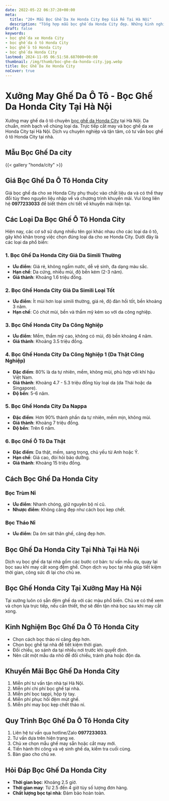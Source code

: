 ```yaml
---
date: 2022-05-22 06:37:28+00:00
meta:
  title: "20+ Mẫu Bọc Ghế Da Xe Honda City Đẹp Giá Rẻ Tại Hà Nội"
  description: "Tổng hợp mẫu bọc ghế da Honda City đẹp. Những kinh nghiệm bọc ghế ô tô Honda City. Chương trình khuyến mãi bọc ghế Honda City. Bảng giá bọc ghế da xe Honda City. Chương trình khuyến mãi bọc ghế Honda City"
draft: false
keywords:
- bọc ghế da xe Honda City
- bọc ghế da ô tô Honda City
- bọc ghế ô tô Honda City
- bọc ghế da Honda City
lastmod: 2024-11-05 06:51:58.687000+00:00
thumbnail: /img/thumb/boc-ghe-da-honda-city.jpg.webp
title: Bọc Ghế Da Xe Honda City
noCover: true
---
```


# Xưởng May Ghế Da Ô Tô - Bọc Ghế Da Honda City Tại Hà Nội

Xưởng may ghế da ô tô chuyên [bọc ghế da Honda City](https://bocgheoto.vn/honda/boc-ghe-da-xe-honda-city.html/) tại Hà Nội. Da chuẩn, minh bạch về chủng loại da. Trực tiếp cắt may và bọc ghế da xe Honda City tại Hà Nội. Dịch vụ chuyên nghiệp và tận tâm, có tư vấn bọc ghế ô tô Honda City tại nhà.

## Mẫu Bọc Ghế Da city
{{< gallery "honda/city" >}}

## Giá Bọc Ghế Da Ô Tô Honda City

Giá bọc ghế da cho xe Honda City phụ thuộc vào chất liệu da và có thể thay đổi tùy theo nguyên liệu nhập về và chương trình khuyến mãi. Vui lòng liên hệ **0977233033** để biết thêm chi tiết về khuyến mãi hiện tại.

## Các Loại Da Bọc Ghế Ô Tô Honda City

Hiện nay, các cơ sở sử dụng nhiều tên gọi khác nhau cho các loại da ô tô, gây khó khăn trong việc chọn đúng loại da cho xe Honda City. Dưới đây là các loại da phổ biến:

### 1. Bọc Ghế Da Honda City Giả Da Simili Thường

- **Ưu điểm**: Giá rẻ, không ngấm nước, dễ vệ sinh, đa dạng màu sắc.
- **Hạn chế**: Da cứng, nhiều mùi, độ bền kém (2-3 năm).
- **Giá thành**: Khoảng 1.6 triệu đồng.

### 2. Bọc Ghế Honda City Giả Da Simili Loại Tốt

- **Ưu điểm**: Ít mùi hơn loại simili thường, giá rẻ, độ đàn hồi tốt, bền khoảng 3 năm.
- **Hạn chế**: Có chút mùi, bền và thẩm mỹ kém so với da công nghiệp.

### 3. Bọc Ghế Honda City Da Công Nghiệp

- **Ưu điểm**: Mềm, thẩm mỹ cao, không có mùi, độ bền khoảng 4 năm.
- **Giá thành**: Khoảng 3.5 triệu đồng.

### 4. Bọc Ghế Honda City Da Công Nghiệp 1 (Da Thật Công Nghiệp)

- **Đặc điểm**: 80% là da tự nhiên, mềm, không mùi, phù hợp với khí hậu Việt Nam.
- **Giá thành**: Khoảng 4.7 - 5.3 triệu đồng tùy loại da (da Thái hoặc da Singapore).
- **Độ bền**: 5-6 năm.

### 5. Bọc Ghế Honda City Da Nappa

- **Đặc điểm**: Hơn 90% thành phần da tự nhiên, mềm mịn, không mùi.
- **Giá thành**: Khoảng 7 triệu đồng.
- **Độ bền**: Trên 6 năm.

### 6. Bọc Ghế Ô Tô Da Thật

- **Đặc điểm**: Da thật, mềm, sang trọng, chủ yếu từ Anh hoặc Ý.
- **Hạn chế**: Giá cao, đòi hỏi bảo dưỡng.
- **Giá thành**: Khoảng 15 triệu đồng.

## Cách Bọc Ghế Da Honda City

### Bọc Trùm Nỉ

- **Ưu điểm**: Nhanh chóng, giữ nguyên bộ nỉ cũ.
- **Nhược điểm**: Không căng đẹp như cách bọc kẹp chết.

### Bọc Tháo Nỉ

- **Ưu điểm**: Da ôm sát thân ghế, căng đẹp hơn.

## Bọc Ghế Da Honda City Tại Nhà Tại Hà Nội

Dịch vụ bọc ghế da tại nhà gồm các bước cơ bản: tư vấn mẫu da, quay lại bọc sau khi may cắt xong đệm ghế. Chọn dịch vụ bọc tại nhà giúp tiết kiệm thời gian, công sức đi lại cho chủ xe.

## Bọc Ghế Honda City Tại Xưởng May Hà Nội

Tại xưởng luôn có sẵn đệm ghế da với các màu phổ biến. Chủ xe có thể xem và chọn lựa trực tiếp, nếu cần thiết, thợ sẽ đến tận nhà bọc sau khi may cắt xong.

## Kinh Nghiệm Bọc Ghế Da Ô Tô Honda City

- Chọn cách bọc tháo nỉ căng đẹp hơn.
- Chọn bọc ghế tại nhà để tiết kiệm thời gian.
- Đối chiếu, so sánh da tại nhiều nơi trước khi quyết định.
- Nên cắt một mẫu da nhỏ để đối chiếu, tránh pha hoặc độn da.

## Khuyến Mãi Bọc Ghế Da Honda City

1. Miễn phí tư vấn tận nhà tại Hà Nội.
2. Miễn phí chi phí bọc ghế tại nhà.
3. Miễn phí bọc tappi, hộp tỳ tay.
4. Miễn phí phục hồi đệm mút ghế.
5. Miễn phí may bọc kẹp chết tháo nỉ.

## Quy Trình Bọc Ghế Da Ô Tô Honda City

1. Liên hệ tư vấn qua hotline/Zalo **0977233033**.
2. Tư vấn dựa trên hiện trạng xe.
3. Chủ xe chọn mẫu ghế may sẵn hoặc cắt may mới.
4. Tiến hành thi công và vệ sinh ghế da, kiểm tra cuối cùng.
5. Bàn giao cho chủ xe.

## Hỏi Đáp Bọc Ghế Da Honda City

- **Thời gian bọc**: Khoảng 2.5 giờ.
- **Thời gian may**: Từ 2.5 đến 4 giờ tùy số lượng đơn hàng.
- **Chất lượng bọc tại nhà**: Đảm bảo hoàn toàn.
 